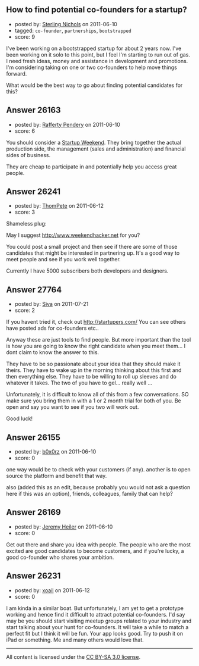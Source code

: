 ## How to find potential co-founders for a startup?

- posted by: [Sterling Nichols](https://stackexchange.com/users/-1/11140-sterling-nichols) on 2011-06-10
- tagged: `co-founder`, `partnerships`, `bootstrapped`
- score: 9

I've been working on a bootstrapped startup for about 2 years now.  I've been working on it solo to this point, but I feel I'm starting to run out of gas. I need fresh ideas, money and assistance in development and promotions.  I'm considering taking on one or two co-founders to help move things forward.

What would be the best way to go about finding potential candidates for this?




## Answer 26163

- posted by: [Rafferty Pendery](https://stackexchange.com/users/-1/11003-rafferty-pendery) on 2011-06-10
- score: 6

<p>You should consider a <a href="http://www.startupweekend.com">Startup Weekend</a>. They bring together the actual production side, the management (sales and administration) and financial sides of business. </p>

<p>They are cheap to participate in and potentially help you access great people.</p>



## Answer 26241

- posted by: [ThomPete](https://stackexchange.com/users/-1/1186-thompete) on 2011-06-12
- score: 3

Shameless plug:

May I suggest http://www.weekendhacker.net for you?

You could post a small project and then see if there are some of those candidates that might be interested in partnering up. It's a good way to meet people and see if you work well together.

Currently I have 5000 subscribers both developers and designers.


## Answer 27764

- posted by: [Siva](https://stackexchange.com/users/-1/12039-siva) on 2011-07-21
- score: 2

If you havent tried it, check out http://startupers.com/
You can see others have posted ads for co-founders etc..

Anyway these are just tools to find people. But more important than the tool is how you are going to know the right candidate when you meet them... I dont claim to know the answer to this.

They have to be so passionate about your idea that they should make it theirs.
They have to wake up in the morning thinking about this first and then everything else.
They have to be willing to roll up sleeves and do whatever it takes.
The two of you have to gel... really well
...

Unfortunately, it is difficult to know all of this from a few conversations. SO make sure you bring them in with a 1 or 2 month trial for both of you. Be open and say you want to see if you two will work out.

Good luck!


## Answer 26155

- posted by: [b0x0rz](https://stackexchange.com/users/-1/11068-b0x0rz) on 2011-06-10
- score: 0

one way would be to check with your customers (if any). another is to open source the platform and benefit that way.

also (added this as an edit, because probably you would not ask a question here if this was an option), friends, colleagues, family that can help?


## Answer 26169

- posted by: [Jeremy Heiler](https://stackexchange.com/users/-1/5410-jeremy-heiler) on 2011-06-10
- score: 0

Get out there and share you idea with people. The people who are the most excited are good candidates to become customers, and if you're lucky, a good co-founder who shares your ambition.


## Answer 26231

- posted by: [xoail](https://stackexchange.com/users/-1/10811-xoail) on 2011-06-12
- score: 0

I am kinda in a similar boat. But unfortunately, I am yet to get a prototype working and hence find it difficult to attract potential co-founders. 
I'd say may be you should start visiting meetup groups related to your industry and start talking about your hunt for co-founders. It will take a while to match a perfect fit but I think it will be fun. 
Your app looks good. Try to push it on iPad or something. Me and many others would love that.



---

All content is licensed under the [CC BY-SA 3.0 license](https://creativecommons.org/licenses/by-sa/3.0/).
